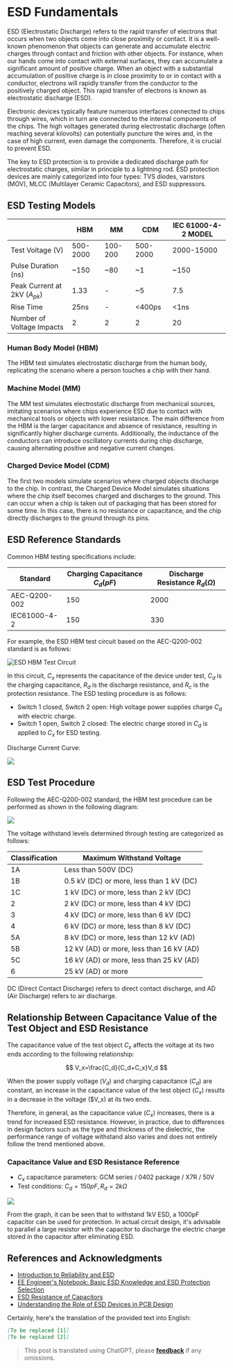 # ESD Fundamentals

ESD (Electrostatic Discharge) refers to the rapid transfer of electrons that occurs when two objects come into close proximity or contact. It is a well-known phenomenon that objects can generate and accumulate electric charges through contact and friction with other objects. For instance, when our hands come into contact with external surfaces, they can accumulate a significant amount of positive charge. When an object with a substantial accumulation of positive charge is in close proximity to or in contact with a conductor, electrons will rapidly transfer from the conductor to the positively charged object. This rapid transfer of electrons is known as electrostatic discharge (ESD).

Electronic devices typically feature numerous interfaces connected to chips through wires, which in turn are connected to the internal components of the chips. The high voltages generated during electrostatic discharge (often reaching several kilovolts) can potentially puncture the wires and, in the case of high current, even damage the components. Therefore, it is crucial to prevent ESD.

The key to ESD protection is to provide a dedicated discharge path for electrostatic charges, similar in principle to a lightning rod. ESD protection devices are mainly categorized into four types: TVS diodes, varistors (MOV), MLCC (Multilayer Ceramic Capacitors), and ESD suppressors.

## ESD Testing Models

|                                | HBM      | MM      | CDM      | IEC 61000-4-2 MODEL |
| ------------------------------ | -------- | ------- | -------- | ------------------- |
| Test Voltage (V)               | 500-2000 | 100-200 | 500-2000 | 2000-15000          |
| Pulse Duration (ns)            | ~150     | ~80     | ~1       | ~150                |
| Peak Current at 2kV ($A_{pk}$) | 1.33     | -       | ~5       | 7.5                 |
| Rise Time                      | 25ns     | -       | <400ps   | <1ns                |
| Number of Voltage Impacts      | 2        | 2       | 2        | 20                  |

### Human Body Model (HBM)

The HBM test simulates electrostatic discharge from the human body, replicating the scenario where a person touches a chip with their hand.

### Machine Model (MM)

The MM test simulates electrostatic discharge from mechanical sources, imitating scenarios where chips experience ESD due to contact with mechanical tools or objects with lower resistance. The main difference from the HBM is the larger capacitance and absence of resistance, resulting in significantly higher discharge currents. Additionally, the inductance of the conductors can introduce oscillatory currents during chip discharge, causing alternating positive and negative current changes.

### Charged Device Model (CDM)

The first two models simulate scenarios where charged objects discharge to the chip. In contrast, the Charged Device Model simulates situations where the chip itself becomes charged and discharges to the ground. This can occur when a chip is taken out of packaging that has been stored for some time. In this case, there is no resistance or capacitance, and the chip directly discharges to the ground through its pins.

## ESD Reference Standards

Common HBM testing specifications include:

| Standard     | Charging Capacitance $C_d (pF)$ | Discharge Resistance $R_d (Ω)$ |
| ------------ | ------------------------------- | ------------------------------ |
| AEC-Q200-002 | 150                             | 2000                           |
| IEC61000-4-2 | 150                             | 330                            |

For example, the ESD HBM test circuit based on the AEC-Q200-002 standard is as follows:

![ESD HBM Test Circuit](https://media.wiki-power.com/img/20211215164751.png)

In this circuit, $C_x$ represents the capacitance of the device under test, $C_d$ is the charging capacitance, $R_d$ is the discharge resistance, and $R_c$ is the protection resistance. The ESD testing procedure is as follows:

- Switch 1 closed, Switch 2 open: High voltage power supplies charge $C_d$ with electric charge.
- Switch 1 open, Switch 2 closed: The electric charge stored in $C_d$ is applied to $C_x$ for ESD testing.

Discharge Current Curve:

![](https://media.wiki-power.com/img/20211215165312.png)

## ESD Test Procedure

Following the AEC-Q200-002 standard, the HBM test procedure can be performed as shown in the following diagram:

![](https://media.wiki-power.com/img/20211215165447.png)

The voltage withstand levels determined through testing are categorized as follows:

| Classification | Maximum Withstand Voltage                |
| -------------- | ---------------------------------------- |
| 1A             | Less than 500V (DC)                      |
| 1B             | 0.5 kV (DC) or more, less than 1 kV (DC) |
| 1C             | 1 kV (DC) or more, less than 2 kV (DC)   |
| 2              | 2 kV (DC) or more, less than 4 kV (DC)   |
| 3              | 4 kV (DC) or more, less than 6 kV (DC)   |
| 4              | 6 kV (DC) or more, less than 8 kV (DC)   |
| 5A             | 8 kV (DC) or more, less than 12 kV (AD)  |
| 5B             | 12 kV (AD) or more, less than 16 kV (AD) |
| 5C             | 16 kV (AD) or more, less than 25 kV (AD) |
| 6              | 25 kV (AD) or more                       |

DC (Direct Contact Discharge) refers to direct contact discharge, and AD (Air Discharge) refers to air discharge.

## Relationship Between Capacitance Value of the Test Object and ESD Resistance

The capacitance value of the test object $C_x$ affects the voltage at its two ends according to the following relationship:

$$
V_x=\frac{C_d}{C_d+C_x}V_d
$$

When the power supply voltage ($V_d$) and charging capacitance ($C_d$) are constant, an increase in the capacitance value of the test object ($C_x$) results in a decrease in the voltage ($V_x) at its two ends.

Therefore, in general, as the capacitance value ($C_x$) increases, there is a trend for increased ESD resistance. However, in practice, due to differences in design factors such as the type and thickness of the dielectric, the performance range of voltage withstand also varies and does not entirely follow the trend mentioned above.

### Capacitance Value and ESD Resistance Reference

- $C_x$ capacitance parameters: GCM series / 0402 package / X7R / 50V
- Test conditions: $C_d=150pF, R_d=2kΩ$

![](https://media.wiki-power.com/img/20211215172528.png)

From the graph, it can be seen that to withstand 1kV ESD, a 1000pF capacitor can be used for protection. In actual circuit design, it's advisable to parallel a large resistor with the capacitor to discharge the electric charge stored in the capacitor after eliminating ESD.

## References and Acknowledgments

- [Introduction to Reliability and ESD](https://mazhaoxin.github.io/2021/08/01/Reliability_and_ESD_Introduction/)
- [EE Engineer's Notebook: Basic ESD Knowledge and ESD Protection Selection](https://haipeng.me/2019/09/03/esd-protection/)
- [ESD Resistance of Capacitors](https://article.murata.com/en-us/article/esd-resistance-of-capacitors)
- [Understanding the Role of ESD Devices in PCB Design](http://murata.eetrend.com/article/2021-11/1004974.html)

Certainly, here's the translation of the provided text into English:

```markdown
[To be replaced [1]]
[To be replaced [2]]
```

> This post is translated using ChatGPT, please [**feedback**](https://github.com/linyuxuanlin/Wiki_MkDocs/issues/new) if any omissions.
